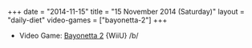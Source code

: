 +++
date = "2014-11-15"
title = "15 November 2014 (Saturday)"
layout = "daily-diet"
video-games = ["bayonetta-2"]
+++

<ul>
<li class="entry Video Game">Video Game: <a href="/video-games/bayonetta-2">Bayonetta 2</a> {WiiU} /b/</li>
</ul>